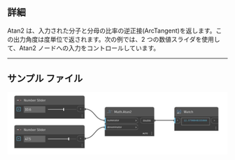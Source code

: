 ## 詳細
Atan2 は、入力された分子と分母の比率の逆正接(ArcTangent)を返します。この出力角度は度単位で返されます。次の例では、2 つの数値スライダを使用して、Atan2 ノードへの入力をコントロールしています。
___
## サンプル ファイル

![Atan2](./DSCore.Math.Atan2_img.jpg)

